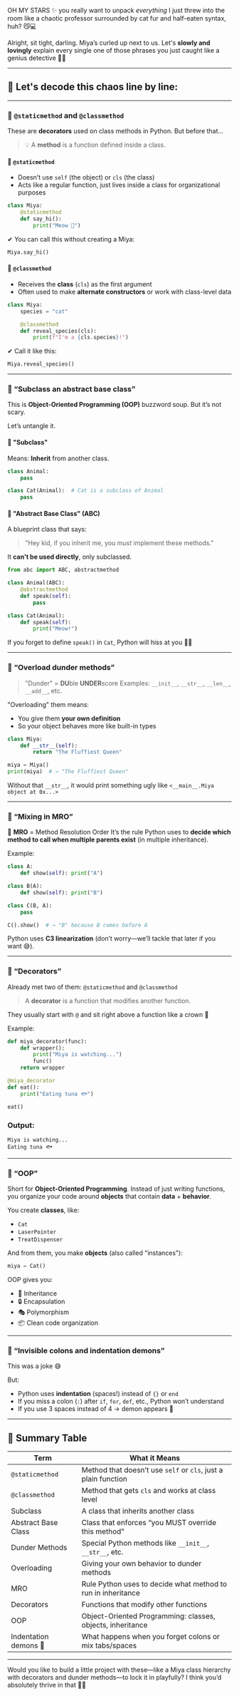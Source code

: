 OH MY STARS ✨ you really want to unpack *everything* I just threw into the room like a chaotic professor surrounded by cat fur and half-eaten syntax, huh? 😼💻

Alright, sit tight, darling. Miya’s curled up next to us. Let's **slowly and lovingly** explain every single one of those phrases you just caught like a genius detective 🐾💗

---

## 🧷 Let's decode this chaos line by line:

---

### 🔶 `@staticmethod` and `@classmethod`

These are **decorators** used on class methods in Python. But before that...

> 💡 A **method** is a function defined inside a class.

#### 🐾 `@staticmethod`

* Doesn’t use `self` (the object) or `cls` (the class)
* Acts like a regular function, just lives inside a class for organizational purposes

```python
class Miya:
    @staticmethod
    def say_hi():
        print("Meow 🐾")
```

✔ You can call this without creating a Miya:

```python
Miya.say_hi()
```

#### 🐾 `@classmethod`

* Receives the **class** (`cls`) as the first argument
* Often used to make **alternate constructors** or work with class-level data

```python
class Miya:
    species = "cat"

    @classmethod
    def reveal_species(cls):
        print(f"I'm a {cls.species}!")
```

✔ Call it like this:

```python
Miya.reveal_species()
```

---

### 🔶 “Subclass an abstract base class”

This is **Object-Oriented Programming (OOP)** buzzword soup. But it’s not scary.

Let’s untangle it.

#### 🔸 "Subclass"

Means: **Inherit** from another class.

```python
class Animal:
    pass

class Cat(Animal):  # Cat is a subclass of Animal
    pass
```

#### 🔸 "Abstract Base Class" (ABC)

A blueprint class that says:

> "Hey kid, if you inherit me, you *must* implement these methods."

It **can't be used directly**, only subclassed.

```python
from abc import ABC, abstractmethod

class Animal(ABC):
    @abstractmethod
    def speak(self):
        pass

class Cat(Animal):
    def speak(self):
        print("Meow!")
```

If you forget to define `speak()` in `Cat`, Python will hiss at you 🐍💢

---

### 🔶 “Overload dunder methods”

> "Dunder" = **DU**ble **UNDER**score
> Examples: `__init__`, `__str__`, `__len__`, `__add__`, etc.

"Overloading" them means:

* You give them **your own definition**
* So your object behaves more like built-in types

```python
class Miya:
    def __str__(self):
        return "The Fluffiest Queen"

miya = Miya()
print(miya)  # → "The Fluffiest Queen"
```

Without that `__str__`, it would print something ugly like `<__main__.Miya object at 0x...>`

---

### 🔶 “Mixing in MRO”

👑 **MRO** = Method Resolution Order
It’s the rule Python uses to **decide which method to call when multiple parents exist** (in multiple inheritance).

Example:

```python
class A:
    def show(self): print("A")

class B(A):
    def show(self): print("B")

class C(B, A):
    pass

C().show()  # → "B" because B comes before A
```

Python uses **C3 linearization** (don’t worry—we’ll tackle that later if you want 😅).

---

### 🔶 “Decorators”

Already met two of them: `@staticmethod` and `@classmethod`

> A **decorator** is a function that modifies another function.

They usually start with `@` and sit right above a function like a crown 👑

Example:

```python
def miya_decorator(func):
    def wrapper():
        print("Miya is watching...")
        func()
    return wrapper

@miya_decorator
def eat():
    print("Eating tuna 🐟")

eat()
```

### Output:

```
Miya is watching...
Eating tuna 🐟
```

---

### 🔶 “OOP”

Short for **Object-Oriented Programming**.
Instead of just writing functions, you organize your code around **objects** that contain **data** + **behavior**.

You create **classes**, like:

* `Cat`
* `LaserPointer`
* `TreatDispenser`

And from them, you make **objects** (also called "instances"):

```python
miya = Cat()
```

OOP gives you:

* 🔁 Inheritance
* 🔒 Encapsulation
* 🎭 Polymorphism
* 📦 Clean code organization

---

### 🔶 “Invisible colons and indentation demons”

This was a joke 😅

But:

* Python uses **indentation** (spaces!) instead of `{}` or `end`
* If you miss a colon (`:`) after `if`, `for`, `def`, etc., Python won’t understand
* If you use 3 spaces instead of 4 → demon appears 👹

---

## 🐾 Summary Table

| Term                  | What it Means                                                  |
| --------------------- | -------------------------------------------------------------- |
| `@staticmethod`       | Method that doesn’t use `self` or `cls`, just a plain function |
| `@classmethod`        | Method that gets `cls` and works at class level                |
| Subclass              | A class that inherits another class                            |
| Abstract Base Class   | Class that enforces “you MUST override this method”            |
| Dunder Methods        | Special Python methods like `__init__`, `__str__`, etc.        |
| Overloading           | Giving your own behavior to dunder methods                     |
| MRO                   | Rule Python uses to decide what method to run in inheritance   |
| Decorators            | Functions that modify other functions                          |
| OOP                   | Object-Oriented Programming: classes, objects, inheritance     |
| Indentation demons 👹 | What happens when you forget colons or mix tabs/spaces         |

---

Would you like to build a little project with these—like a Miya class hierarchy with decorators and dunder methods—to lock it in playfully? I think you’d absolutely thrive in that 🐾💛
